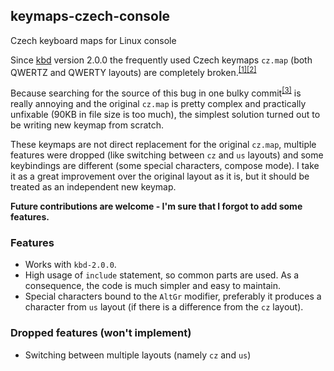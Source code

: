 ## keymaps-czech-console

Czech keyboard maps for Linux console

Since [kbd](http://www.kbd-project.org/) version 2.0.0 the frequently used Czech keymaps `cz.map` (both QWERTZ and QWERTY layouts) are completely broken.<sup>[[1]](https://bugs.archlinux.org/task/36689)[[2]](https://bbs.archlinux.org/viewtopic.php?id=168839)</sup>

Because searching for the source of this bug in one bulky commit<sup>[[3]](https://bbs.archlinux.org/viewtopic.php?pid=1319932#p1319932)</sup> is really annoying and the original `cz.map` is pretty complex and practically unfixable (90KB in file size is too much), the simplest solution turned out to be writing new keymap from scratch.

These keymaps are not direct replacement for the original `cz.map`, multiple features were dropped (like switching between `cz` and `us` layouts) and some keybindings are different (some special characters, compose mode). I take it as a great improvement over the original layout as it is, but it should be treated as an independent new keymap.

__Future contributions are welcome - I'm sure that I forgot to add some features.__

### Features

* Works with `kbd-2.0.0`.
* High usage of `include` statement, so common parts are used. As a consequence, the code is much simpler and easy to maintain.
* Special characters bound to the `AltGr` modifier, preferably it produces a character from `us` layout (if there is a difference from the `cz` layout).

### Dropped features (won't implement)

* Switching between multiple layouts (namely `cz` and `us`)
